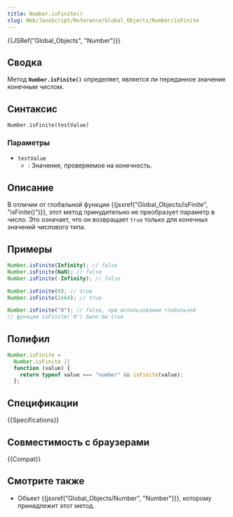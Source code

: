 ```yaml
---
title: Number.isFinite()
slug: Web/JavaScript/Reference/Global_Objects/Number/isFinite
---
```


{{JSRef("Global_Objects", "Number")}}

## Сводка

Метод **`Number.isFinite()`** определяет, является ли переданное значение конечным числом.

## Синтаксис

```
Number.isFinite(testValue)
```

### Параметры

- `testValue`
  - : Значение, проверяемое на конечность.

## Описание

В отличии от глобальной функции {{jsxref("Global_Objects/isFinite", "isFinite()")}}, этот метод принудительно не преобразует параметр в число. Это означает, что он возвращает `true` только для конечных значений числового типа.

## Примеры

```js
Number.isFinite(Infinity); // false
Number.isFinite(NaN); // false
Number.isFinite(-Infinity); // false

Number.isFinite(0); // true
Number.isFinite(2e64); // true

Number.isFinite("0"); // false, при использовании глобальной
// функции isFinite('0') было бы true
```

## Полифил

```js
Number.isFinite =
  Number.isFinite ||
  function (value) {
    return typeof value === "number" && isFinite(value);
  };
```

## Спецификации

{{Specifications}}

## Совместимость с браузерами

{{Compat}}

## Смотрите также

- Объект {{jsxref("Global_Objects/Number", "Number")}}, которому принадлежит этот метод.
